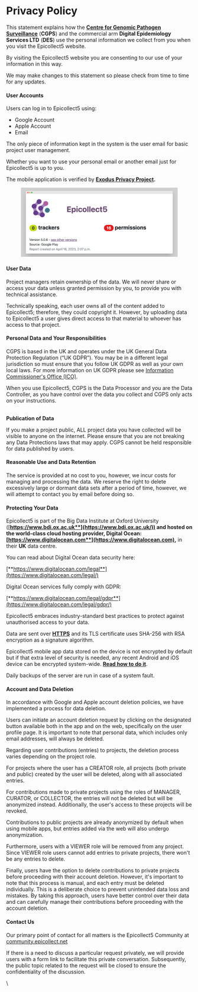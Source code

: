 # Privacy Policy

This statement explains how the [**Centre for Genomic Pathogen Surveillance**](https://www.pathogensurveillance.net/) (**CGPS**) and the commercial arm **Digital Epidemiology Services LTD** (**DES**) use the personal information we collect from you when you visit the Epicollect5 website.

By visiting the Epicollect5 website you are consenting to our use of your information in this way.

We may make changes to this statement so please check from time to time for any updates.

#### User Accounts

Users can log in to Epicollect5 using:

* Google Account
* Apple Account
* Email

The only piece of information kept in the system is the user email for basic project user management.&#x20;

Whether you want to use your personal email or another email just for Epicollect5 is up to you.

The mobile application is verified by [**Exodus Privacy Project**](https://reports.exodus-privacy.eu.org/en/reports/uk.ac.imperial.epicollect.five/latest/)**.**

<figure><img src="../.gitbook/assets/screely-1681827451096.png" alt=""><figcaption></figcaption></figure>

#### User Data

Project managers retain ownership of the data. We will never share or access your data unless granted permission by you, to provide you with technical assistance.

Technically speaking, each user owns all of the content added to Epicollect5; therefore, they could copyright it. However, by uploading data to Epicollect5 a user gives direct access to that material to whoever has access to that project.

#### Personal Data and Your Responsibilities

CGPS is based in the UK and operates under the UK General Data Protection Regulation (“UK GDPR”). You may be in a different legal jurisdiction so must ensure that you follow UK GDPR as well as your own local laws. For more information on UK GDPR please see [Information Commissioner's Office (ICO)](https://ico.org.uk/).

When you use Epicollect5, CGPS is the Data Processor and you are the Data Controller, as you have control over the data you collect and CGPS only acts on your instructions.

\
**Publication of Data**

If you make a project public, ALL project data you have collected will be visible to anyone on the internet. Please ensure that you are not breaking any Data Protections laws that may apply. CGPS cannot be held responsible for data published by users.

#### Reasonable Use and Data Retention

The service is provided at no cost to you, however, we incur costs for managing and processing the data. We reserve the right to delete excessively large or dormant data sets after a period of time, however, we will attempt to contact you by email before doing so.

#### Protecting Your Data

Epicollect5 is part of the Big Data Institute at Oxford University ([**https://www.bdi.ox.ac.uk**](https://www.bdi.ox.ac.uk/)) and hosted on the world-class cloud hosting provider, **Digital Ocean:** [**https://www.digitalocean.com**](https://www.digitalocean.com)**,** in their **UK** data centre.

You can read about Digital Ocean data security here:

[**https://www.digitalocean.com/legal**](https://www.digitalocean.com/legal/)

Digital Ocean services fully comply with GDPR:

[**https://www.digitalocean.com/legal/gdpr**](https://www.digitalocean.com/legal/gdpr/)

Epicollect5 embraces industry-standard best practices to protect against unauthorised access to your data.

Data are sent over [**HTTPS**](https://en.wikipedia.org/wiki/HTTPS) and its TLS certificate uses SHA-256 with RSA encryption as a signature algorithm.

Epicollect5 mobile app data stored on the device is not encrypted by default but if that extra level of security is needed, any recent Android and iOS device can be encrypted system-wide. [**Read how to do it**](https://gizmodo.com/why-you-should-be-encrypting-your-devices-and-how-to-ea-1798698901).

Daily backups of the server are run in case of a system fault.

#### Account and Data Deletion

In accordance with Google and Apple account deletion policies, we have implemented a process for data deletion.

Users can initiate an account deletion request by clicking on the designated button available both in the app and on the web, specifically on the user profile page. It is important to note that personal data, which includes only email addresses, will always be deleted.

Regarding user contributions (entries) to projects, the deletion process varies depending on the project role.

For projects where the user has a CREATOR role, all projects (both private and public) created by the user will be deleted, along with all associated entries.

For contributions made to private projects using the roles of MANAGER, CURATOR, or COLLECTOR, the entries will not be deleted but will be anonymized instead. Additionally, the user's access to these projects will be revoked.

Contributions to public projects are already anonymized by default when using mobile apps, but entries added via the web will also undergo anonymization.

Furthermore, users with a VIEWER role will be removed from any project. Since VIEWER role users cannot add entries to private projects, there won't be any entries to delete.

Finally, users have the option to delete contributions to private projects before proceeding with their account deletion. However, it's important to note that this process is manual, and each entry must be deleted individually. This is a deliberate choice to prevent unintended data loss and mistakes. By taking this approach, users have better control over their data and can carefully manage their contributions before proceeding with the account deletion.

#### Contact Us

Our primary point of contact for all matters is the Epicollect5 Community at [community.epicollect.net](http://community.epicollect.net/)

If there is a need to discuss a particular request privately, we will provide users with a form link to facilitate this private conversation. Subsequently, the public topic related to the request will be closed to ensure the confidentiality of the discussion.

\
